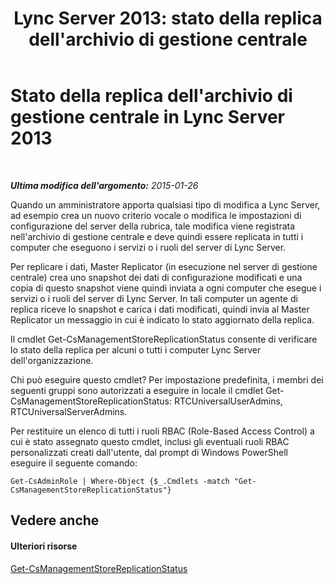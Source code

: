 ﻿---
title: "Lync Server 2013: stato della replica dell'archivio di gestione centrale"
TOCTitle: Stato della replica dell'archivio di gestione centrale
ms:assetid: f514f88d-986b-4e45-b79b-e04a7616c1fe
ms:mtpsurl: https://technet.microsoft.com/it-it/library/Dn720926(v=OCS.15)
ms:contentKeyID: 62240090
ms.date: 08/24/2015
mtps_version: v=OCS.15
ms.translationtype: HT
---

# Stato della replica dell'archivio di gestione centrale in Lync Server 2013

 

_**Ultima modifica dell'argomento:** 2015-01-26_

Quando un amministratore apporta qualsiasi tipo di modifica a Lync Server, ad esempio crea un nuovo criterio vocale o modifica le impostazioni di configurazione del server della rubrica, tale modifica viene registrata nell'archivio di gestione centrale e deve quindi essere replicata in tutti i computer che eseguono i servizi o i ruoli del server di Lync Server.

Per replicare i dati, Master Replicator (in esecuzione nel server di gestione centrale) crea uno snapshot dei dati di configurazione modificati e una copia di questo snapshot viene quindi inviata a ogni computer che esegue i servizi o i ruoli del server di Lync Server. In tali computer un agente di replica riceve lo snapshot e carica i dati modificati, quindi invia al Master Replicator un messaggio in cui è indicato lo stato aggiornato della replica.

Il cmdlet Get-CsManagementStoreReplicationStatus consente di verificare lo stato della replica per alcuni o tutti i computer Lync Server dell'organizzazione.

Chi può eseguire questo cmdlet? Per impostazione predefinita, i membri dei seguenti gruppi sono autorizzati a eseguire in locale il cmdlet Get-CsManagementStoreReplicationStatus: RTCUniversalUserAdmins, RTCUniversalServerAdmins.

Per restituire un elenco di tutti i ruoli RBAC (Role-Based Access Control) a cui è stato assegnato questo cmdlet, inclusi gli eventuali ruoli RBAC personalizzati creati dall'utente, dal prompt di Windows PowerShell eseguire il seguente comando:

    Get-CsAdminRole | Where-Object {$_.Cmdlets -match "Get-CsManagementStoreReplicationStatus"}

## Vedere anche

#### Ulteriori risorse

[Get-CsManagementStoreReplicationStatus](get-csmanagementstorereplicationstatus.md)

